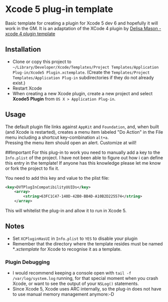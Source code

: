 # Xcode 5 plug-in template

Basic template for creating a plugin for Xcode 5 dev 6 and hopefully it will work in the GM.
It is an adaptation of the XCode 4 plugin by [Delisa Mason - xcode 4 plugin template](https://github.com/kattrali/Xcode4-Plugin-Template )

## Installation

- Clone or copy this project to `~/Library/Developer/Xcode/Templates/Project Templates/Application Plug-in/Xcode5 Plugin.xctemplate`. 
(Create the `Templates/Project Templates/Application Plug-in` subdirectories if they do not already exist.)
- Restart Xcode
- When creating a new Xcode plugin, create a new project and select **Xcode5 Plugin** from `OS X > Application Plug-in`.


## Usage

The default plugin file links against `AppKit` and `Foundation`, and, 
when built (and Xcode is restarted), creates a menu item labeled "Do Action" in the File menu
including a shortcut key-combination `alt+a`.   
Pressing the menu item should open an alert. Customize at will!

##Important
For this plug-in to work you need to manually add a key to the `Info.plist` of the project.
I have not been able to figure out how i can define this entry in the template! 
If anyone has this knowledge please let me know or fork the project to fix it.

You need to add this key and value to the plist file:
```XML
<key>DVTPlugInCompatibilityUUIDs</key>
	<array>
		<string>63FC1C47-140D-42B0-BB4D-A10B2D225574</string>
	</array>
```

This will whitelist the plug-in and allow it to run in Xcode 5.


## Notes

- Set `XCPluginHasUI` in `Info.plist` to `YES` to disable your plugin
- Remember that the directory where the template resides must be named **.xctemplate* for Xcode to recognise it as a template.

### Plugin Debugging

- I would recommend keeping a console open with `tail -f /var/log/system.log` running, for that special moment when you crash Xcode, or want to see the output of your `NSLog()` statements.
- Since Xcode 5, Xcode uses ARC internally, so the plug-in does not have to use manual memory management anymore:-D

